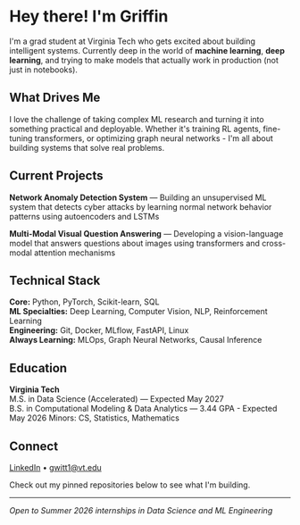 # Hey there! I'm Griffin

I'm a grad student at Virginia Tech who gets excited about building intelligent systems. Currently deep in the world of **machine learning**, **deep learning**, and trying to make models that actually work in production (not just in notebooks).

## What Drives Me

I love the challenge of taking complex ML research and turning it into something practical and deployable. Whether it's training RL agents, fine-tuning transformers, or optimizing graph neural networks - I'm all about building systems that solve real problems.

## Current Projects

**Network Anomaly Detection System** — Building an unsupervised ML system that detects cyber attacks by learning normal network behavior patterns using autoencoders and LSTMs

**Multi-Modal Visual Question Answering** — Developing a vision-language model that answers questions about images using transformers and cross-modal attention mechanisms

## Technical Stack

**Core:** Python, PyTorch, Scikit-learn, SQL  
**ML Specialties:** Deep Learning, Computer Vision, NLP, Reinforcement Learning  
**Engineering:** Git, Docker, MLflow, FastAPI, Linux  
**Always Learning:** MLOps, Graph Neural Networks, Causal Inference

## Education

**Virginia Tech**  
M.S. in Data Science (Accelerated) — Expected May 2027  
B.S. in Computational Modeling & Data Analytics — 3.44 GPA - Expected May 2026 
Minors: CS, Statistics, Mathematics

## Connect

[LinkedIn](https://linkedin.com/in/griffin-witt) • gwitt1@vt.edu

Check out my pinned repositories below to see what I'm building.

---

*Open to Summer 2026 internships in Data Science and ML Engineering*
